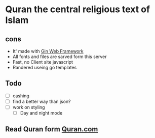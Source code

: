 # Quran the central religious text of Islam

## cons
- It' made with [Gin Web Framework](https://gin-gonic.com/)
- All fonts and files are sarved form this server
- Fast, no Client site javascript
- Randered useing go templates

## Todo
- [ ] cashing
- [ ] find a better way than json?
- [ ] work on styling
    - [ ] Day and night mode

## Read Quran form [Quran.com](https://quran.com/)


